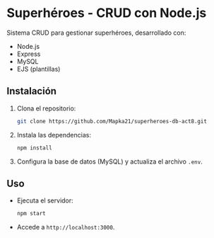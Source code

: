 # Superhéroes - CRUD con Node.js

Sistema CRUD para gestionar superhéroes, desarrollado con:
- Node.js
- Express
- MySQL
- EJS (plantillas)

## Instalación
1. Clona el repositorio:
   ```bash
   git clone https://github.com/Mapka21/superheroes-db-act8.git
   ```
2. Instala las dependencias:
   ```bash
   npm install
   ```
3. Configura la base de datos (MySQL) y actualiza el archivo `.env`.

## Uso
- Ejecuta el servidor:
  ```bash
  npm start
  ```
- Accede a `http://localhost:3000`.

